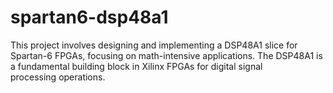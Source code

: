 # spartan6-dsp48a1
 This project involves designing and implementing a DSP48A1 slice for Spartan-6 FPGAs, focusing on math-intensive applications. The DSP48A1 is a fundamental building block in Xilinx FPGAs for digital signal processing operations.
